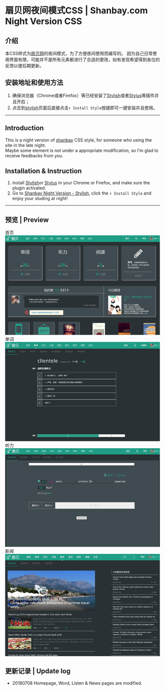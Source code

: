 # 扇贝网夜间模式CSS | Shanbay.com Night Version CSS
## 介绍  
本CSS样式为[扇贝网](https://www.shanbay.com/)的夜间模式，为了方便夜间使用而编写的。
因为自己日常使用界面有限，可能并不是所有元素都进行了合适的更改，如有发现希望得到各位的反馈以便后期更新。  

## 安装地址和使用方法 
1. 确保浏览器（Chrome或者Firefox）等已经安装了[Stylish](https://chrome.google.com/webstore/detail/stylish-custom-themes-for/fjnbnpbmkenffdnngjfgmeleoegfcffe?utm_source=chrome-ntp-icon)或者[Stylus](https://chrome.google.com/webstore/detail/stylus/clngdbkpkpeebahjckkjfobafhncgmne?utm_source=chrome-ntp-icon)等插件并且开启；
2. 点击到[stylish](https://userstyles.org/styles/149089/neets-cc)页面后直接点击`⬇ Install Style`按键即可一键安装并且使用。  

---

## Introduction  
This is a night version of [shanbay](https://www.shanbay.com/) CSS style, for someone who using the site in the late night.  
Maybe some element is not under a appropriate modification, so I'm glad to receive feedbacks from you.  
## Installation & Instruction  
1. Install [Stylish](https://chrome.google.com/webstore/detail/stylish-custom-themes-for/fjnbnpbmkenffdnngjfgmeleoegfcffe?utm_source=chrome-ntp-icon)or [Stylus](https://chrome.google.com/webstore/detail/stylus/clngdbkpkpeebahjckkjfobafhncgmne?utm_source=chrome-ntp-icon) in your Chrome or Firefox, and make sure the plugin activated.  
2. Go to [Shanbay Night Version - Stylish](https://userstyles.org/styles/162300/shanbay-night-version), click the `⬇ Install Style` and enjoy your studing at night!  

---

## 预览 | Preview
首页
![首页](https://github.com/swsoyee/shanbay-night-css/blob/master/Home.jpg)
单词
![单词](https://github.com/swsoyee/shanbay-night-css/blob/master/Word.jpg)
听力
![听力](https://github.com/swsoyee/shanbay-night-css/blob/master/Listen.jpg)
新闻
![新闻](https://github.com/swsoyee/shanbay-night-css/blob/master/News.jpg)  

## 更新记录 | Update log  
- 20180708  Homepage, Word, Listen & News pages are modified.